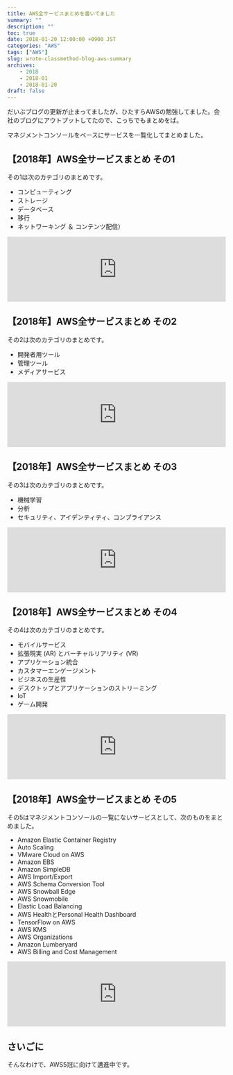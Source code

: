 ```yaml
---
title: AWS全サービスまとめを書いてました
summary: ""
description: ""
toc: true
date: 2018-01-20 12:00:00 +0900 JST
categories: "AWS"
tags: ["AWS"]
slug: wrote-classmethod-blog-aws-summary
archives:
    - 2018
    - 2018-01
    - 2018-01-20
draft: false
---
```


だいぶブログの更新が止まってましたが、ひたすらAWSの勉強してました。会社のブログにアウトプットしてたので、こっちでもまとめをば。

マネジメントコンソールをベースにサービスを一覧化してまとめました。

## 【2018年】AWS全サービスまとめ その1
その1は次のカテゴリのまとめです。

- コンピューティング
- ストレージ
- データベース
- 移行
- ネットワーキング ＆ コンテンツ配信）

<iframe class="hatenablogcard" style="width:100%;" frameborder="0" scrolling="no" src="https://hatenablog-parts.com/embed?url=https://dev.classmethod.jp/articles/aws-summary-2018-1/"></iframe>

## 【2018年】AWS全サービスまとめ その2
その2は次のカテゴリのまとめです。

- 開発者用ツール
- 管理ツール
- メディアサービス

<iframe class="hatenablogcard" style="width:100%;" frameborder="0" scrolling="no" src="https://hatenablog-parts.com/embed?url=https://dev.classmethod.jp/articles/aws-summary-2018-2/"></iframe>

## 【2018年】AWS全サービスまとめ その3
その3は次のカテゴリのまとめです。

- 機械学習
- 分析
- セキュリティ、アイデンティティ、コンプライアンス

<iframe class="hatenablogcard" style="width:100%;" frameborder="0" scrolling="no" src="https://hatenablog-parts.com/embed?url=https://dev.classmethod.jp/articles/aws-summary-2018-3/"></iframe>

## 【2018年】AWS全サービスまとめ その4
その4は次のカテゴリのまとめです。

- モバイルサービス
- 拡張現実 (AR) とバーチャルリアリティ (VR)
- アプリケーション統合
- カスタマーエンゲージメント
- ビジネスの生産性
- デスクトップとアプリケーションのストリーミング
- IoT
- ゲーム開発

<iframe class="hatenablogcard" style="width:100%;" frameborder="0" scrolling="no" src="https://hatenablog-parts.com/embed?url=https://dev.classmethod.jp/articles/aws-summary-2018-4/"></iframe>

## 【2018年】AWS全サービスまとめ その5
その5はマネジメントコンソールの一覧にないサービスとして、次のものをまとめました。

- Amazon Elastic Container Registry
- Auto Scaling
- VMware Cloud on AWS
- Amazon EBS
- Amazon SimpleDB
- AWS Import/Export
- AWS Schema Conversion Tool
- AWS Snowball Edge
- AWS Snowmobile
- Elastic Load Balancing
- AWS HealthとPersonal Health Dashboard
- TensorFlow on AWS
- AWS KMS
- AWS Organizations
- Amazon Lumberyard
- AWS Billing and Cost Management

<iframe class="hatenablogcard" style="width:100%;" frameborder="0" scrolling="no" src="https://hatenablog-parts.com/embed?url=https://dev.classmethod.jp/articles/aws-summary-2018-5/"></iframe>

## さいごに
そんなわけで、AWS5冠に向けて邁進中です。
